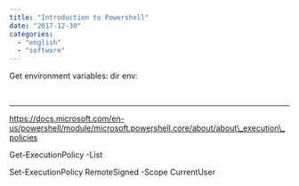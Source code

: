 ```yaml
---
title: "Introduction to Powershell"
date: "2017-12-30"
categories: 
  - "english"
  - "software"
---
```


Get environment variables: dir env:

 

* * *

https://docs.microsoft.com/en-us/powershell/module/microsoft.powershell.core/about/about\_execution\_policies

Get-ExecutionPolicy -List

Set-ExecutionPolicy RemoteSigned -Scope CurrentUser
